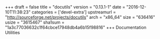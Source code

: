 +++
draft = false
title = "docutils"
version = "0.13.1-1"
date = "2016-12-10T11:38:23"
categories = ['devel-extra']
upstreamurl = "http://sourceforge.net/projects/docutils"
arch = "x86_64"
size = "636416"
usize = "3615467"
sha1sum = "1a3c77036632c1f64cbce17948db4a6b15f98816"
+++
Documentation Utilities